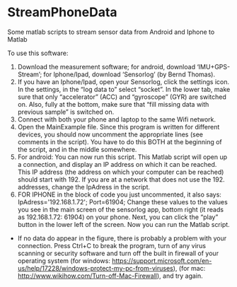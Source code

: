 # StreamPhoneData
Some matlab scripts to stream sensor data from Android and Iphone to Matlab

To use this software: 
1.	Download the measurement software; for android, download ‘IMU+GPS-Stream’; for Iphone/Ipad, download ‘Sensorlog’ (by Bernd Thomas).
2.	If you have an Iphone/Ipad, open your Sensorlog, click the settings icon. In the settings, in the “log data to” select “socket”. In the lower tab, make sure that only “accelerator” (ACC) and “gyroscope” (GYR) are switched on. Also, fully at the bottom, make sure that “fill missing data with previous sample” is switched on.
3.	Connect with both your phone and laptop to the same Wifi network. 
4.	Open the MainExample file. Since this program is written for different devices, you should now uncomment the appropriate lines (see comments in the script). You have to do this BOTH at the beginning of the script, and in the middle somewhere. 
5.	For android: You can now run this script. This Matlab script will open up a connection, and display an IP address on which it can be reached. This IP address (the address on which your computer can be reached) should start with 192. If you are at a network that does not use the 192. addresses, change the IpAdress in the script.
6.	 FOR IPHONE in the block of code you just uncommented, it also says: 
IpAdress='192.168.1.72';
Port=61904;
Change these values to the values you see in the main screen of the sensorlog app, bottom right (it reads as 192.168.1.72: 61904) on your phone. Next, you can click the “play” button in the lower left of the screen. Now you can run the Matlab script.

* If no data do appear in the figure, there is probably a problem with your connection. Press Ctrl+C to break the program, turn of any virus scanning or security software and turn off the built in firewall of your operating system (for windows: https://support.microsoft.com/en-us/help/17228/windows-protect-my-pc-from-viruses), (for mac: http://www.wikihow.com/Turn-off-Mac-Firewall), and try again. 

